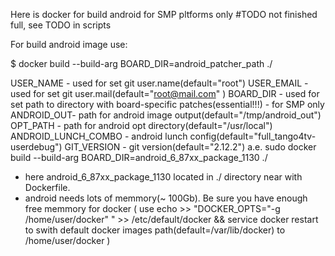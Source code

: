 
Here is docker for build android for SMP pltforms only
#TODO not finished full, see TODO in scripts

For build android image use:

$ docker build --build-arg BOARD_DIR=android_patcher_path ./

USER_NAME  - used for set git user.name(default="root")
USER_EMAIL - used for set git user.mail(default="root@mail.com" )
BOARD_DIR  - used for set path to directory with board-specific patches(essential!!!) - for SMP only
ANDROID_OUT- path for android image output(default="/tmp/android_out")
OPT_PATH   - path for android opt directory(default="/usr/local")
ANDROID_LUNCH_COMBO - android lunch config(default="full_tango4tv-userdebug")
GIT_VERSION - git version(default="2.12.2")
a.e.
sudo docker build --build-arg BOARD_DIR=android_6_87xx_package_1130 ./
 * here android_6_87xx_package_1130 located in ./ directory near with Dockerfile.
 * android needs lots of memmory(~ 100Gb). Be sure you have enough free memmory for docker
   ( use 
	echo >> "DOCKER_OPTS=\"-g /home/user/docker\" " >> /etc/default/docker && service docker restart
     to swith default docker images path(default=/var/lib/docker) to /home/user/docker )
